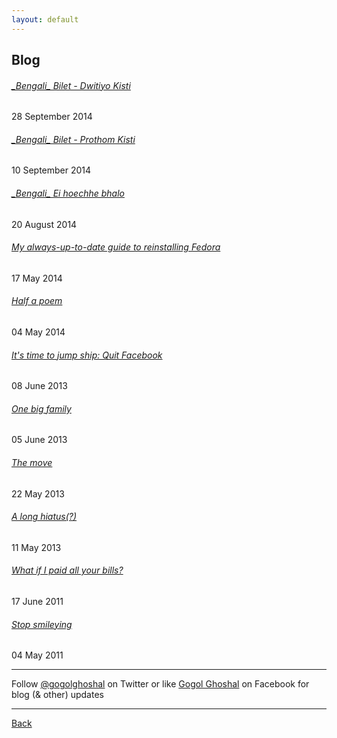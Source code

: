 ```yaml
---
layout: default
---
```


## Blog

###### [\_Bengali\_ Bilet - Dwitiyo Kisti](posts/2014-09-28-bilet-second.md)
28 September 2014
###### [\_Bengali\_ Bilet - Prothom Kisti](posts/2014-09-10-bilet-first.md)
10 September 2014
###### [\_Bengali\_ Ei hoechhe bhalo](posts/2014-08-20-announce-bengali.md)
20 August 2014
###### [My always-up-to-date guide to reinstalling Fedora](posts/2014-05-17-my-always-up-to-date-guide-to-reinstalling-fedora.md)
17 May 2014
###### [Half a poem](posts/2014-05-04-half-a-poem.md)
04 May 2014
###### [It's time to jump ship: Quit Facebook](posts/2013-06-08-quit-facebook.md)
08 June 2013
###### [One big family](posts/2013-06-05-one-big-family.md)
05 June 2013
###### [The move](posts/2013-05-22-the-move.md)
22 May 2013
###### [A long hiatus(?)](posts/2013-05-11-a-long-hiatus.md)
11 May 2013
###### [What if I paid all your bills?](posts/2011-06-17-what-if-i-paid-all-your-bills.md)
17 June 2011
###### [Stop smileying](posts/2011-05-04-stop-smileying.md)
04 May 2011


* * *

Follow [@gogolghoshal](https://twitter.com/gogolghoshal) on Twitter or like [Gogol Ghoshal](https://www.facebook.com/GogolGhoshal) on Facebook for blog (& other) updates

* * *

[Back](./)
